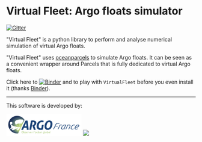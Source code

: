 # Virtual Fleet: Argo floats simulator

[![Gitter](https://badges.gitter.im/Argo-floats/virtual-fleet.svg)](https://gitter.im/Argo-floats/virtual-fleet?utm_source=badge&utm_medium=badge&utm_campaign=pr-badge)

"Virtual Fleet" is a python library to perform and analyse numerical simulation of virtual Argo floats.

"Virtual Fleet" uses [oceanparcels](http://oceanparcels.org/) to simulate Argo floats. It can be seen as a convenient wrapper around Parcels that is fully dedicated to virtual Argo floats.

Click here to [![Binder](https://img.shields.io/static/v1.svg?logo=Jupyter&label=Binder&message=Open+a+notebook+test&color=blue)](https://mybinder.org/v2/gh/euroargodev/VirtualFleet/master?labpath=examples%2Ftry_it-CustomPlans.ipynb) and to play with ``VirtualFleet`` before you even install it (thanks [Binder](mybinder.org)).

***
This software is developed by:
<div>
<img src="https://github.com/euroargodev/euroargodev.github.io/raw/master/img/logo/ArgoFrance-logo_banner-color.png" width="200"/>
<img src="https://www.umr-lops.fr/var/storage/images/_aliases/logo_main/medias-ifremer/medias-lops/logos/logo-lops-2/1459683-4-fre-FR/Logo-LOPS-2.png" width="70"/>
</div>
